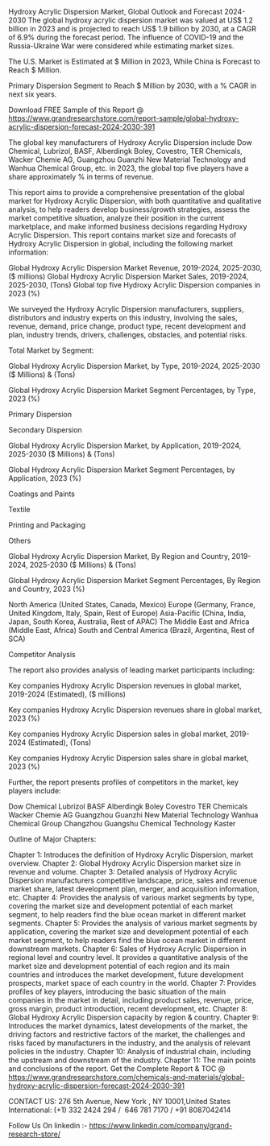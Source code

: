 Hydroxy Acrylic Dispersion Market, Global Outlook and Forecast 2024-2030
The global hydroxy acrylic dispersion market was valued at US$ 1.2 billion in 2023 and is projected to reach US$ 1.9 billion by 2030, at a CAGR of 6.9% during the forecast period. The influence of COVID-19 and the Russia-Ukraine War were considered while estimating market sizes.

The U.S. Market is Estimated at $ Million in 2023, While China is Forecast to Reach $ Million.

Primary Dispersion Segment to Reach $ Million by 2030, with a % CAGR in next six years.

Download FREE Sample of this Report @ https://www.grandresearchstore.com/report-sample/global-hydroxy-acrylic-dispersion-forecast-2024-2030-391

The global key manufacturers of Hydroxy Acrylic Dispersion include Dow Chemical, Lubrizol, BASF, Alberdingk Boley, Covestro, TER Chemicals, Wacker Chemie AG, Guangzhou Guanzhi New Material Technology and Wanhua Chemical Group, etc. in 2023, the global top five players have a share approximately % in terms of revenue.

This report aims to provide a comprehensive presentation of the global market for Hydroxy Acrylic Dispersion, with both quantitative and qualitative analysis, to help readers develop business/growth strategies, assess the market competitive situation, analyze their position in the current marketplace, and make informed business decisions regarding Hydroxy Acrylic Dispersion. This report contains market size and forecasts of Hydroxy Acrylic Dispersion in global, including the following market information:

Global Hydroxy Acrylic Dispersion Market Revenue, 2019-2024, 2025-2030, ($ millions)
Global Hydroxy Acrylic Dispersion Market Sales, 2019-2024, 2025-2030, (Tons)
Global top five Hydroxy Acrylic Dispersion companies in 2023 (%)

We surveyed the Hydroxy Acrylic Dispersion manufacturers, suppliers, distributors and industry experts on this industry, involving the sales, revenue, demand, price change, product type, recent development and plan, industry trends, drivers, challenges, obstacles, and potential risks.

Total Market by Segment:

Global Hydroxy Acrylic Dispersion Market, by Type, 2019-2024, 2025-2030 ($ Millions) & (Tons)

Global Hydroxy Acrylic Dispersion Market Segment Percentages, by Type, 2023 (%)

Primary Dispersion

Secondary Dispersion

Global Hydroxy Acrylic Dispersion Market, by Application, 2019-2024, 2025-2030 ($ Millions) & (Tons)

Global Hydroxy Acrylic Dispersion Market Segment Percentages, by Application, 2023 (%)

Coatings and Paints

Textile

Printing and Packaging

Others

Global Hydroxy Acrylic Dispersion Market, By Region and Country, 2019-2024, 2025-2030 ($ Millions) & (Tons)

Global Hydroxy Acrylic Dispersion Market Segment Percentages, By Region and Country, 2023 (%)

North America (United States, Canada, Mexico)
Europe (Germany, France, United Kingdom, Italy, Spain, Rest of Europe)
Asia-Pacific (China, India, Japan, South Korea, Australia, Rest of APAC)
The Middle East and Africa (Middle East, Africa)
South and Central America (Brazil, Argentina, Rest of SCA)

Competitor Analysis

The report also provides analysis of leading market participants including:

Key companies Hydroxy Acrylic Dispersion revenues in global market, 2019-2024 (Estimated), ($ millions)

Key companies Hydroxy Acrylic Dispersion revenues share in global market, 2023 (%)

Key companies Hydroxy Acrylic Dispersion sales in global market, 2019-2024 (Estimated), (Tons)

Key companies Hydroxy Acrylic Dispersion sales share in global market, 2023 (%)

Further, the report presents profiles of competitors in the market, key players include:

Dow Chemical
Lubrizol
BASF
Alberdingk Boley
Covestro
TER Chemicals
Wacker Chemie AG
Guangzhou Guanzhi New Material Technology
Wanhua Chemical Group
Changzhou Guangshu Chemical Technology
Kaster

Outline of Major Chapters:

Chapter 1: Introduces the definition of Hydroxy Acrylic Dispersion, market overview.
Chapter 2: Global Hydroxy Acrylic Dispersion market size in revenue and volume.
Chapter 3: Detailed analysis of Hydroxy Acrylic Dispersion manufacturers competitive landscape, price, sales and revenue market share, latest development plan, merger, and acquisition information, etc.
Chapter 4: Provides the analysis of various market segments by type, covering the market size and development potential of each market segment, to help readers find the blue ocean market in different market segments.
Chapter 5: Provides the analysis of various market segments by application, covering the market size and development potential of each market segment, to help readers find the blue ocean market in different downstream markets.
Chapter 6: Sales of Hydroxy Acrylic Dispersion in regional level and country level. It provides a quantitative analysis of the market size and development potential of each region and its main countries and introduces the market development, future development prospects, market space of each country in the world.
Chapter 7: Provides profiles of key players, introducing the basic situation of the main companies in the market in detail, including product sales, revenue, price, gross margin, product introduction, recent development, etc.
Chapter 8: Global Hydroxy Acrylic Dispersion capacity by region & country.
Chapter 9: Introduces the market dynamics, latest developments of the market, the driving factors and restrictive factors of the market, the challenges and risks faced by manufacturers in the industry, and the analysis of relevant policies in the industry.
Chapter 10: Analysis of industrial chain, including the upstream and downstream of the industry.
Chapter 11: The main points and conclusions of the report.
Get the Complete Report & TOC @ https://www.grandresearchstore.com/chemicals-and-materials/global-hydroxy-acrylic-dispersion-forecast-2024-2030-391

CONTACT US:
276 5th Avenue, New York , NY 10001,United States
International: (+1) 332 2424 294 /  646 781 7170 / +91 8087042414

Follow Us On linkedin :- https://www.linkedin.com/company/grand-research-store/
